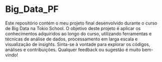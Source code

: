 # Big_Data_PF

Este repositório contém o meu projeto final desenvolvido durante o curso de Big Data na Tokio School. O objetivo deste projeto é aplicar os conhecimentos adquiridos ao longo do curso, utilizando ferramentas e técnicas de análise de dados, processamento em larga escala e visualização de insights. Sinta-se à vontade para explorar os códigos, análises e contribuições. Qualquer feedback ou sugestão é muito bem-vindo!
